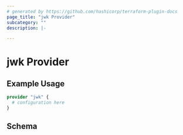 ```yaml
---
# generated by https://github.com/hashicorp/terraform-plugin-docs
page_title: "jwk Provider"
subcategory: ""
description: |-

---
```


# jwk Provider



## Example Usage

```terraform
provider "jwk" {
  # configuration here
}
```

<!-- schema generated by tfplugindocs -->
## Schema
